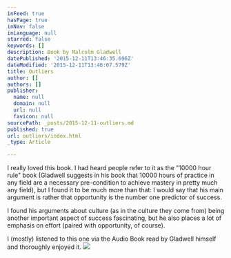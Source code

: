 ```yaml
---
inFeed: true
hasPage: true
inNav: false
inLanguage: null
starred: false
keywords: []
description: Book by Malcolm Gladwell
datePublished: '2015-12-11T13:46:35.696Z'
dateModified: '2015-12-11T13:46:07.579Z'
title: Outliers
author: []
authors: []
publisher:
  name: null
  domain: null
  url: null
  favicon: null
sourcePath: _posts/2015-12-11-outliers.md
published: true
url: outliers/index.html
_type: Article

---
```

I really loved this book. I had heard people refer to it as the "10000 hour rule" book (Gladwell suggests in his book that 10000 hours of practice in any field are a necessary pre-condition to achieve mastery in pretty much any field), but I found it to be much more than that: I would say that his main argument is rather that opportunity is the number one predictor of success. 

I found his arguments about culture (as in the culture they come from) being another important aspect of success fascinating, but he also places a lot of emphasis on effort (paired with opportunity, of course).

I (mostly) listened to this one via the Audio Book read by Gladwell himself and thoroughly enjoyed it.
![](https://the-grid-user-content.s3-us-west-2.amazonaws.com/198a97d2-5f42-4e5f-98c1-a4cd70a0d2fc.jpg)